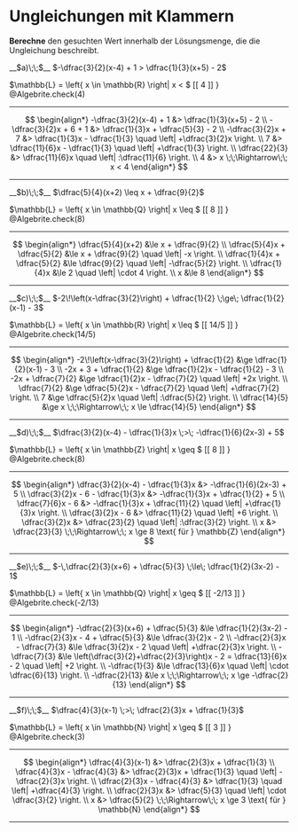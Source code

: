 <!--
version:  0.0.1

language: de

@style
input {
    text-align: center;
}

.flex-container {
    display: flex;
    flex-wrap: wrap;
    align-items: stretch;
    gap: 20px;
}

.flex-child {
    flex: 1;
    min-width: 350px;
    margin-right: 20px;
}

@media (max-width: 400px) {
    .flex-child {
        flex: 100%;
        margin-right: 0;
    }
}
@end

formula: \carry   \textcolor{red}{\scriptsize #1}
formula: \digit   \rlap{\carry{#1}}\phantom{#2}#2
formula: \permil  \text{‰}


import: https://raw.githubusercontent.com/LiaTemplates/Tikz-Jax/main/README.md

script: https://cdn.jsdelivr.net/gh/LiaTemplates/Tikz-Jax@main/dist/index.js

import: https://raw.githubusercontent.com/liaTemplates/algebrite/master/README.md

import: https://raw.githubusercontent.com/LiaTemplates/GGBScript/refs/heads/main/README.md






tags: Bruchrechnung, Mengen, negative Zahlen, Bruchrechnung, Distributivgesetz, schwer, hoch, Berechnen

comment: Die Lösungsmenge braucht noch einen Wert, findest du diesen? Achte auf die Mengen und Vorzeichen.

author: Martin Lommatzsch

-->




# Ungleichungen mit Klammern




**Berechne** den gesuchten Wert innerhalb der Lösungsmenge, die die Ungleichung beschreibt.



<section class="flex-container">
<div class="flex-child">
__$a)\;\;$__ $-\dfrac{3}{2}(x-4) + 1 > \dfrac{1}{3}(x+5) - 2$ 

<!-- data-solution-button="5"-->
$\mathbb{L} = \left\{ x \in \mathbb{R} \right| x < $   [[  4  ]]   $\left.   \right\}$
@Algebrite.check(4)
******************
$$
\begin{align*}
-\dfrac{3}{2}(x-4) + 1 &> \dfrac{1}{3}(x+5) - 2 \\
-\dfrac{3}{2}x + 6 + 1 &> \dfrac{1}{3}x + \dfrac{5}{3} - 2 \\
-\dfrac{3}{2}x + 7 &> \dfrac{1}{3}x - \dfrac{1}{3} \quad \left| +\dfrac{3}{2}x \right. \\
7 &> \dfrac{11}{6}x - \dfrac{1}{3} \quad \left| +\dfrac{1}{3} \right. \\
\dfrac{22}{3} &> \dfrac{11}{6}x \quad \left| :\dfrac{11}{6} \right. \\
4 &> x \;\;\Rightarrow\;\; x < 4
\end{align*}
$$
******************
</div>

<div class="flex-child">
__$b)\;\;$__ $\dfrac{5}{4}(x+2) \leq x + \dfrac{9}{2}$ 

<!-- data-solution-button="5"-->
$\mathbb{L} = \left\{ x \in \mathbb{Q} \right| x \leq $   [[  8  ]]   $\left.   \right\}$
@Algebrite.check(8)
******************
$$
\begin{align*}
\dfrac{5}{4}(x+2) &\le x + \dfrac{9}{2} \\
\dfrac{5}{4}x + \dfrac{5}{2} &\le x + \dfrac{9}{2} \quad \left| -x \right. \\
\dfrac{1}{4}x + \dfrac{5}{2} &\le \dfrac{9}{2} \quad \left| -\dfrac{5}{2} \right. \\
\dfrac{1}{4}x &\le 2 \quad \left| \cdot 4 \right. \\
x &\le 8
\end{align*}
$$
******************
</div>

<div class="flex-child">
__$c)\;\;$__ $-2\!\left(x-\dfrac{3}{2}\right) + \dfrac{1}{2} \;\ge\; \dfrac{1}{2}(x-1) - 3$ 

<!-- data-solution-button="5"-->
$\mathbb{L} = \left\{ x \in \mathbb{R} \right| x \leq $   [[  14/5  ]]   $\left.   \right\}$
@Algebrite.check(14/5)
******************
$$
\begin{align*}
-2\!\left(x-\dfrac{3}{2}\right) + \dfrac{1}{2} &\ge \dfrac{1}{2}(x-1) - 3 \\
-2x + 3 + \dfrac{1}{2} &\ge \dfrac{1}{2}x - \dfrac{1}{2} - 3 \\
-2x + \dfrac{7}{2} &\ge \dfrac{1}{2}x - \dfrac{7}{2} \quad \left| +2x \right. \\
\dfrac{7}{2} &\ge \dfrac{5}{2}x - \dfrac{7}{2} \quad \left| +\dfrac{7}{2} \right. \\
7 &\ge \dfrac{5}{2}x \quad \left| :\dfrac{5}{2} \right. \\
\dfrac{14}{5} &\ge x \;\;\Rightarrow\;\; x \le \dfrac{14}{5}
\end{align*}
$$
******************
</div>

<div class="flex-child">
__$d)\;\;$__ $\dfrac{3}{2}(x-4) - \dfrac{1}{3}x \;>\; -\dfrac{1}{6}(2x-3) + 5$ 

<!-- data-solution-button="5"-->
$\mathbb{L} = \left\{ x \in \mathbb{Z} \right| x \geq $   [[  8  ]]   $\left.   \right\}$
@Algebrite.check(8)
******************
$$
\begin{align*}
\dfrac{3}{2}(x-4) - \dfrac{1}{3}x &> -\dfrac{1}{6}(2x-3) + 5 \\
\dfrac{3}{2}x - 6 - \dfrac{1}{3}x &> -\dfrac{1}{3}x + \dfrac{1}{2} + 5 \\
\dfrac{7}{6}x - 6 &> -\dfrac{1}{3}x + \dfrac{11}{2} \quad \left| +\dfrac{1}{3}x \right. \\
\dfrac{3}{2}x - 6 &> \dfrac{11}{2} \quad \left| +6 \right. \\
\dfrac{3}{2}x &> \dfrac{23}{2} \quad \left| :\dfrac{3}{2} \right. \\
x &> \dfrac{23}{3} \;\;\Rightarrow\;\; x \ge 8 \text{ für } \mathbb{Z}
\end{align*}
$$
******************
</div>

<div class="flex-child">
__$e)\;\;$__ $-\,\dfrac{2}{3}(x+6) + \dfrac{5}{3} \;\le\; \dfrac{1}{2}(3x-2) - 1$ 

<!-- data-solution-button="5"-->
$\mathbb{L} = \left\{ x \in \mathbb{Q} \right| x \geq $   [[  -2/13  ]]   $\left.   \right\}$
@Algebrite.check(-2/13)
******************
$$
\begin{align*}
-\dfrac{2}{3}(x+6) + \dfrac{5}{3} &\le \dfrac{1}{2}(3x-2) - 1 \\
-\dfrac{2}{3}x - 4 + \dfrac{5}{3} &\le \dfrac{3}{2}x - 2 \\
-\dfrac{2}{3}x - \dfrac{7}{3} &\le \dfrac{3}{2}x - 2 \quad \left| +\dfrac{2}{3}x \right. \\
-\dfrac{7}{3} &\le \left(\dfrac{3}{2}+\dfrac{2}{3}\right)x - 2 = \dfrac{13}{6}x - 2 \quad \left| +2 \right. \\
-\dfrac{1}{3} &\le \dfrac{13}{6}x \quad \left| \cdot \dfrac{6}{13} \right. \\
-\dfrac{2}{13} &\le x \;\;\Rightarrow\;\; x \ge -\dfrac{2}{13}
\end{align*}
$$
******************
</div>

<div class="flex-child">
__$f)\;\;$__ $\dfrac{4}{3}(x-1) \;>\; \dfrac{2}{3}x + \dfrac{1}{3}$ 

<!-- data-solution-button="5"-->
$\mathbb{L} = \left\{ x \in \mathbb{N} \right| x \geq $   [[  3  ]]   $\left.   \right\}$
@Algebrite.check(3)
******************
$$
\begin{align*}
\dfrac{4}{3}(x-1) &> \dfrac{2}{3}x + \dfrac{1}{3} \\
\dfrac{4}{3}x - \dfrac{4}{3} &> \dfrac{2}{3}x + \dfrac{1}{3} \quad \left| -\dfrac{2}{3}x \right. \\
\dfrac{2}{3}x - \dfrac{4}{3} &> \dfrac{1}{3} \quad \left| +\dfrac{4}{3} \right. \\
\dfrac{2}{3}x &> \dfrac{5}{3} \quad \left| \cdot \dfrac{3}{2} \right. \\
x &> \dfrac{5}{2} \;\;\Rightarrow\;\; x \ge 3 \text{ für } \mathbb{N}
\end{align*}
$$
******************
</div>
</section>












